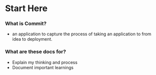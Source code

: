 # Start Here

### What is Commit?

* an application to capture the process of taking an application to from idea to deployment.

### What are these docs for?

* Explain my thinking and process
* Document important learnings
